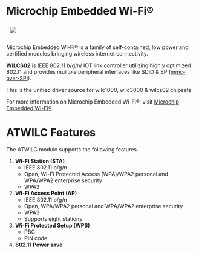 # Microchip Embedded Wi-Fi®

<a href="http://www.microchip.com/design-centers/wireless-connectivity/embedded-wi-fi"><img src="http://www.microchip.com/_images/logo.png" align="left" hspace="10" vspace="6"></a>
</br></br></br>
Microchip Embedded Wi-Fi® is a family of self-contained, low power and certified modules bringing wireless internet connectivity.

**[WILCS02](https://ww1.microchip.com/downloads/aemDocuments/documents/WSG/ProductDocuments/UserGuides/WILCS02-Wi-Fi-Link-Controller-SD-Board-User-Guide-DS50003655.pdf)** is IEEE 802.11 b/g/n/ IOT link controller utilizing highly optimized 802.11 and provides mulitple peripheral interfaces like SDIO & SPI([mmc-over-SPI](https://www.kernel.org/doc/Documentation/devicetree/bindings/mmc/mmc-spi-slot.yaml)).  

This is the unified driver source for wilc1000, wilc3000 & wilcs02 chipsets.

For more information on Microchip Embedded Wi-Fi®, visit [Microchip Embedded Wi-Fi®](http://www.microchip.com/design-centers/wireless-connectivity/embedded-wi-fi).

<h1>ATWILC Features</h1>

The ATWILC module supports the following features.
<ol type="1">
 <li><b>Wi-Fi Station (STA)</b>
  <ul>
   <li>IEEE 802.11 b/g/n</li>
   <li>Open, Wi-Fi Protected Access (WPA)/WPA2 personal and WPA/WPA2 enterprise security</li>
   <li>WPA3
  </ul>
 </li>
 <li><b>Wi-Fi Access Point (AP)</b>
  <ul>
   <li>IEEE 802.11 b/g/n</li>
   <li>Open, WPA/WPA2 personal and WPA/WPA2 enterprise security</li>
   <li>WPA3
   <li>Supports eight stations</li>
  </ul></li>
 <li><b>Wi-Fi Protected Setup (WPS)</b>
  <ul>
   <li>PBC</li>
   <li>PIN code</li>
  </ul>
 </li>
 <li><b>802.11 Power save</b>
 </li>
</ol>
